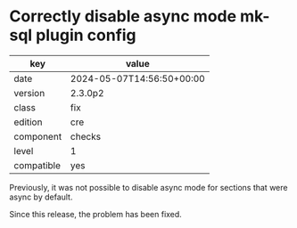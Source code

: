 [//]: # (werk v2)
# Correctly disable async mode mk-sql plugin config

key        | value
---------- | ---
date       | 2024-05-07T14:56:50+00:00
version    | 2.3.0p2
class      | fix
edition    | cre
component  | checks
level      | 1
compatible | yes

Previously, it was not possible to disable async 
mode for sections that were async by default. 

Since this release, the problem has been fixed.
